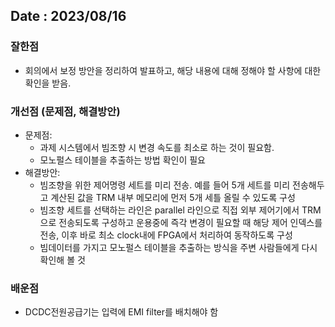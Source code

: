 ## Date : 2023/08/16
### 잘한점
* 회의에서 보정 방안을 정리하여 발표하고, 해당 내용에 대해 정해야 할 사항에 대한 확인을 받음.

### 개선점 (문제점, 해결방안)
* 문제점: 
  * 과제 시스템에서 빔조향 시 변경 속도를 최소로 하는 것이 필요함.
  * 모노펄스 테이블을 추출하는 방법 확인이 필요
* 해결방안:
  * 빔조향을 위한 제어명령 세트를 미리 전송. 예를 들어 5개 세트를 미리 전송해두고 계산된 값을 TRM 내부 메모리에 먼저 5개 세틀 올릴 수 있도록 구성
  * 빔조향 세트를 선택하는 라인은 parallel 라인으로 직접 외부 제어기에서 TRM으로 전송되도록 구성하고 운용중에 즉각 변경이 필요할 때 해당 제어 인덱스를 전송, 이후 바로 최소 clock내에 FPGA에서 처리하여 동작하도록 구성
  * 빔데이터를 가지고 모노펄스 테이블을 추출하는 방식을 주변 사람들에게 다시 확인해 볼 것

### 배운점
* DCDC전원공급기는 입력에 EMI filter를 배치해야 함
